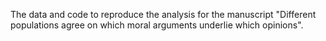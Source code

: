 The data and code to reproduce the analysis for the manuscript "Different populations agree on which moral arguments underlie which opinions".
